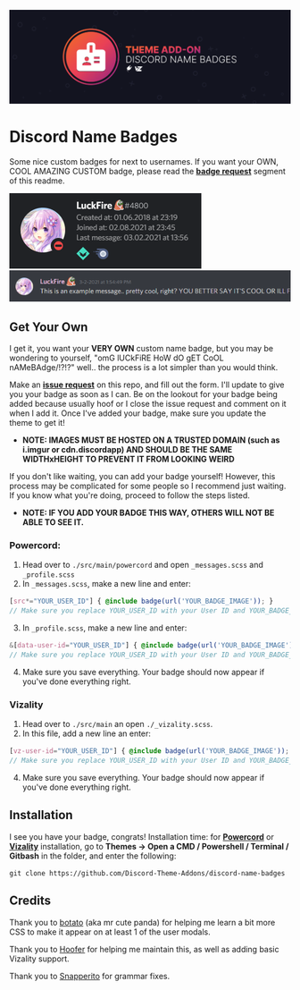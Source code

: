 ![Banner](./assets/banner.png)

# Discord Name Badges
Some nice custom badges for next to usernames. If you want your OWN, COOL AMAZING CUSTOM badge, please read the **[badge request](https://github.com/Discord-Theme-Addons/discord-name-badges#badge-request)** segment of this readme.

![Preview](./screenshots/UsermodalPreview.png)
![Preview](./screenshots/MessagePreview.png)

## Get Your Own
I get it, you want your **VERY OWN** custom name badge, but you may be wondering to yourself, "omG lUCkFiRE HoW dO gET CoOL nAMeBAdge/!?!?" well.. the process is a lot simpler than you would think. 

Make an **[issue request](https://github.com/Discord-Theme-Addons/discord-name-badges/issues/new)** on this repo, and fill out the form. I'll update to give you your badge as soon as I can. Be on the lookout for your badge being added because usually hoof or I close the issue request and comment on it when I add it. Once I've added your badge, make sure you update the theme to get it!
- **NOTE: IMAGES MUST BE HOSTED ON A TRUSTED DOMAIN (such as i.imgur or cdn.discordapp) AND SHOULD BE THE SAME WIDTHxHEIGHT TO PREVENT IT FROM LOOKING WEIRD**

If you don't like waiting, you can add your badge yourself! However, this process may be complicated for some people so I recommend just waiting. If you know what you're doing, proceed to follow the steps listed.
- **NOTE: IF YOU ADD YOUR BADGE THIS WAY, OTHERS WILL NOT BE ABLE TO SEE IT.**

### Powercord:
1. Head over to `./src/main/powercord` and open `_messages.scss` and `_profile.scss`
2. In `_messages.scss`, make a new line and enter:
```scss
[src*="YOUR_USER_ID"] { @include badge(url('YOUR_BADGE_IMAGE')); }
// Make sure you replace YOUR_USER_ID with your User ID and YOUR_BADGE_IMAGE with the url you want as your badge.
```
3. In `_profile.scss`, make a new line and enter:
```scss
&[data-user-id="YOUR_USER_ID"] { @include badge(url('YOUR_BADGE_IMAGE')); }
// Make sure you replace YOUR_USER_ID with your User ID and YOUR_BADGE_IMAGE with the url you want as your badge.
```
4. Make sure you save everything. Your badge should now appear if you've done everything right.

### Vizality
1. Head over to `./src/main` an open `./_vizality.scss`.
2. In this file, add a new line an enter:
```scss
[vz-user-id="YOUR_USER_ID"] { @include badge(url('YOUR_BADGE_IMAGE')); }
// Make sure you replace YOUR_USER_ID with your User ID and YOUR_BADGE_IMAGE with the url you want as your badge.
```
4. Make sure you save everything. Your badge should now appear if you've done everything right.


## Installation
I see you have your badge, congrats! Installation time: for **[Powercord](http://powercord.dev/)** or **[Vizality](https://vizality.com/)** installation, go to **Themes -> Open a CMD / Powershell / Terminal / Gitbash** in the folder, and enter the following:
```
git clone https://github.com/Discord-Theme-Addons/discord-name-badges
```

## Credits 
Thank you to [botato](https://github.com/bototo2) (aka mr cute panda) for helping me learn a bit more CSS to make it appear on at least 1 of the user modals.

Thank you to [Hoofer](https://github.com/HooferDevelops) for helping me maintain this, as well as adding basic Vizality support.

Thank you to [Snapperito](https://github.com/Snapperito) for grammar fixes.
